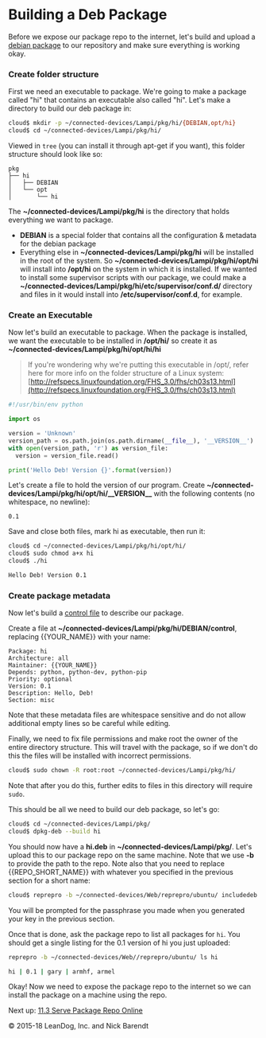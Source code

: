 # Building a Deb Package

Before we expose our package repo to the internet, let's build and upload a [debian package](https://www.debian.org/doc/manuals/debian-faq/ch-pkg_basics.en.html) to our repository and make sure everything is working okay.

### Create folder structure

First we need an executable to package. We're going to make a package called "hi" that contains an executable also called "hi". Let's make a directory to build our deb package in:

```bash
cloud$ mkdir -p ~/connected-devices/Lampi/pkg/hi/{DEBIAN,opt/hi}
cloud$ cd ~/connected-devices/Lampi/pkg/hi/
```

Viewed in `tree` (you can install it through apt-get if you want), this folder structure should look like so:

```
pkg
├── hi
│   ├── DEBIAN
│   └── opt
│       └── hi
```

The **~/connected-devices/Lampi/pkg/hi** is the directory that holds everything we want to package. 

* **DEBIAN** is a special folder that contains all the configuration & metadata for the debian package
* Everything else in **~/connected-devices/Lampi/pkg/hi** will be installed in the root of the system. So **~/connected-devices/Lampi/pkg/hi/opt/hi** will install into **/opt/hi** on the system in which it is installed. If we wanted to install some supervisor scripts with our package, we could make a **~/connected-devices/Lampi/pkg/hi/etc/supervisor/conf.d/** directory and files in it would install into **/etc/supervisor/conf.d**, for example.


### Create an Executable

Now let's build an executable to package. When the package is installed, we want the executable to be installed in **/opt/hi/** so create it as **~/connected-devices/Lampi/pkg/hi/opt/hi/hi**

> If you're wondering why we're putting this executable in /opt/, refer here for more info on the folder structure of a Linux system: [http://refspecs.linuxfoundation.org/FHS_3.0/fhs/ch03s13.html](http://refspecs.linuxfoundation.org/FHS_3.0/fhs/ch03s13.html)

```python
#!/usr/bin/env python

import os

version = 'Unknown'
version_path = os.path.join(os.path.dirname(__file__), '__VERSION__')
with open(version_path, 'r') as version_file:
  version = version_file.read()

print('Hello Deb! Version {}'.format(version))
```

Let's create a file to hold the version of our program. Create **~/connected-devices/Lampi/pkg/hi/opt/hi/\_\_VERSION\_\_** with the following contents (no whitespace, no newline):

```
0.1
```

Save and close both files, mark hi as executable, then run it:

```bash
cloud$ cd ~/connected-devices/Lampi/pkg/hi/opt/hi/
cloud$ sudo chmod a+x hi
cloud$ ./hi

Hello Deb! Version 0.1
```

### Create package metadata

Now let's build a [control file](http://packaging.ubuntu.com/html/debian-dir-overview.html#the-control-file) to describe our package. 

Create a file at **~/connected-devices/Lampi/pkg/hi/DEBIAN/control**, replacing {{YOUR_NAME}} with your name:

```
Package: hi
Architecture: all
Maintainer: {{YOUR_NAME}}
Depends: python, python-dev, python-pip
Priority: optional
Version: 0.1
Description: Hello, Deb!
Section: misc
```

Note that these metadata files are whitespace sensitive and do not allow additional empty lines so be careful while editing.

Finally, we need to fix file permissions and make root the owner of the entire directory structure. This will travel with the package, so if we don't do this the files will be installed with incorrect permissions.

```bash
cloud$ sudo chown -R root:root ~/connected-devices/Lampi/pkg/hi/
```

Note that after you do this, further edits to files in this directory will require `sudo`.

This should be all we need to build our deb package, so let's go:

```bash
cloud$ cd ~/connected-devices/Lampi/pkg/
cloud$ dpkg-deb --build hi
```

You should now have a **hi.deb** in **~/connected-devices/Lampi/pkg/**. Let's upload this to our package repo on the same machine. Note that we use **-b** to provide the path to the repo. Note also that you need to replace {{REPO_SHORT_NAME}} with whatever you specified in the previous section for a short name:

```bash
cloud$ reprepro -b ~/connected-devices/Web/reprepro/ubuntu/ includedeb {{REPO_SHORT_NAME}} hi.deb
```

You will be prompted for the passphrase you made when you generated your key in the previous section.

Once that is done, ask the package repo to list all packages for `hi`. You should get a single listing for the 0.1 version of hi you just uploaded:

```bash
reprepro -b ~/connected-devices/Web//reprepro/ubuntu/ ls hi

hi | 0.1 | gary | armhf, armel
```

Okay! Now we need to expose the package repo to the internet so we can install the package on a machine using the repo.

Next up: [11.3 Serve Package Repo Online](../11.3_Serve_Package_Repo_Online/README.md)

&copy; 2015-18 LeanDog, Inc. and Nick Barendt
